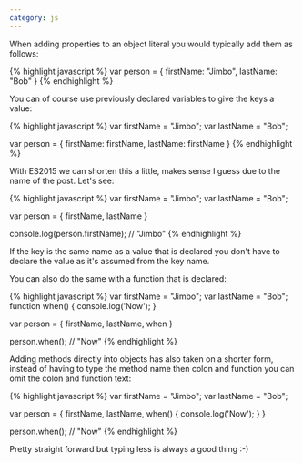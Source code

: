 ```yaml
---
category: js
---
```


When adding properties to an object literal you would typically add them as follows:

{% highlight javascript %}
var person = {
  firstName: "Jimbo",
  lastName: "Bob"
}
{% endhighlight %}

You can of course use previously declared variables to give the keys a value:

{% highlight javascript %}
var firstName = "Jimbo";
var lastName = "Bob";

var person = {
  firstName: firstName,
  lastName: firstName
}
{% endhighlight %}

With ES2015 we can shorten this a little, makes sense I guess due to the name of the post. Let's see:

{% highlight javascript %}
var firstName = "Jimbo";
var lastName = "Bob";

var person = {
  firstName,
  lastName
}

console.log(person.firstName); // "Jimbo"
{% endhighlight %}

If the key is the same name as a value that is declared you don't have to declare the value as it's assumed from the key name.

You can also do the same with a function that is declared:

{% highlight javascript %}
var firstName = "Jimbo";
var lastName = "Bob";
function when() {
  console.log('Now');
}

var person = {
  firstName,
  lastName,
  when
}

person.when(); // "Now"
{% endhighlight %}

Adding methods directly into objects has also taken on a shorter form, instead of having to type the method name then colon and function you can omit the colon and function text:

{% highlight javascript %}
var firstName = "Jimbo";
var lastName = "Bob";

var person = {
  firstName,
  lastName,
  when() {
    console.log('Now');
  }
}

person.when(); // "Now"
{% endhighlight %}

Pretty straight forward but typing less is always a good thing :-)
